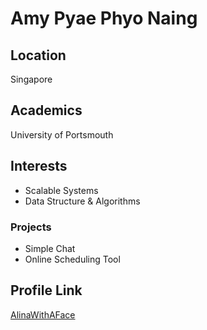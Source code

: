 # Amy Pyae Phyo Naing
## Location
Singapore

## Academics
 University of Portsmouth

## Interests
- Scalable Systems
- Data Structure & Algorithms

### Projects
- Simple Chat
- Online Scheduling Tool

## Profile Link
[AlinaWithAFace](https://github.com/amydev-me)
